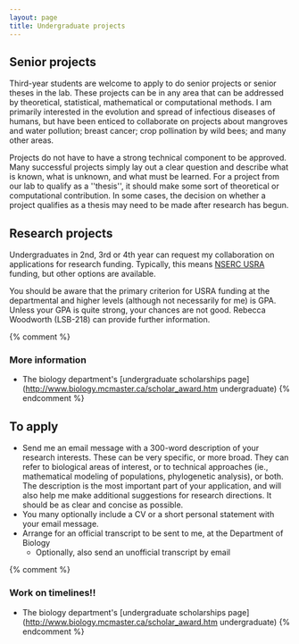 ```yaml
---
layout: page
title: Undergraduate projects
---
```


## Senior projects

Third-year students are welcome to apply to do senior projects or senior theses in the lab.  These projects can be in any area that can be addressed by theoretical, statistical, mathematical or computational methods.  I am primarily interested in the evolution and spread of infectious diseases of humans, but have been enticed to collaborate on projects about mangroves and water pollution; breast cancer; crop pollination by wild bees; and many other areas.  

Projects do not have to have a strong technical component to be approved.  Many successful projects simply lay out a clear question and describe what is known, what is unknown, and what must be learned.  For a project from our lab to qualify as a ''thesis'', it should make some sort of theoretical or computational contribution.  In some cases, the decision on whether a project qualifies as a thesis may need to be made after research has begun.

## Research projects 

Undergraduates in 2nd, 3rd or 4th year can request my collaboration on applications for research funding.  Typically, this means [NSERC USRA](http://www.nserc.ca/sf_e.asp?nav=sfnav&lbi=1a) funding, but other options are available.

You should be aware that the primary criterion for USRA funding at the departmental and higher levels (although not necessarily for me) is GPA.  Unless your GPA is quite strong, your chances are not good.  Rebecca Woodworth (LSB-218) can provide further information.

{% comment %} 
### More information

* The biology department's [undergraduate scholarships page](http://www.biology.mcmaster.ca/scholar_award.htm undergraduate)
{% endcomment %} 

## To apply

* Send me an email message with a 300-word description of your research interests.  These can be very specific, or more broad.  They can refer to biological areas of interest, or to technical approaches (ie., mathematical modeling of populations, phylogenetic analysis), or both.  The description is the most important part of your application, and will also help me make additional suggestions for research directions.  It should be as clear and concise as possible.
* You many optionally include a CV or a short personal statement with your email message.
* Arrange for an official transcript to be sent to me, at the Department of Biology
	* Optionally, also send an unofficial transcript by email

{% comment %} 
### Work on timelines!!

* The biology department's [undergraduate scholarships page](http://www.biology.mcmaster.ca/scholar_award.htm undergraduate)
{% endcomment %} 

